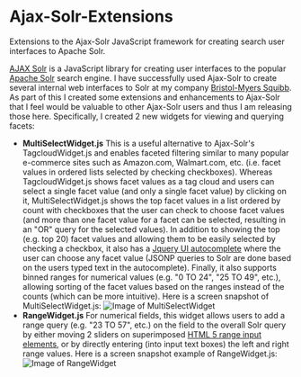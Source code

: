 # Ajax-Solr-Extensions
Extensions to the Ajax-Solr JavaScript framework for creating search user interfaces to Apache Solr.

[AJAX Solr](https://github.com/evolvingweb/ajax-solr) is a JavaScript library for creating user interfaces to the popular [Apache Solr](http://lucene.apache.org/solr/) search engine. I have successfully used Ajax-Solr to create several internal web interfaces to Solr at my company [Bristol-Myers Squibb](http://www.bms.com). As part of this I created some extensions and enhancements to Ajax-Solr that I feel would be valuable to other Ajax-Solr users and thus I am releasing those here. Specifically, I created 2 new widgets for viewing and querying facets:

* **MultiSelectWidget.js** This is a useful alternative to Ajax-Solr's TagcloudWidget.js and enables faceted filtering similar to many popular e-commerce sites such as Amazon.com, Walmart.com, etc. (i.e. facet values in ordered lists selected by checking checkboxes). Whereas TagcloudWidget.js shows facet values as a tag cloud and users can select a single facet value (and only a single facet value) by clicking on it, MultiSelectWidget.js shows the top facet values in a list ordered by count with checkboxes that the user can check to choose facet values (and more than one facet value for a facet can be selected, resulting in an "OR" query for the selected values). In addition to showing the top (e.g. top 20) facet values and allowing them to be easily selected by checking a checkbox, it also has a [Jquery UI autocomplete](https://jqueryui.com/autocomplete/) where the user can choose any facet value (JSONP queries to Solr are done based on the users typed text in the autocomplete). Finally, it also supports binned ranges for numerical values (e.g. "0 TO 24", "25 TO 49", etc.), allowing sorting of the facet values based on the ranges instead of the counts (which can be more intuitive). Here is a screen snapshot of MultiSelectWidget.js:
![Image of MultiSelectWidget](http://biogit.pri.bms.com/github-enterprise-assets/0000/0031/0000/0004/3626c418-beb2-11e5-92d9-c4ada4c0589c.png)
* **RangeWidget.js** For numerical fields, this widget allows users to add a range query (e.g. "23 TO 57", etc.) on the field to the overall Solr query by either moving 2 sliders on superimposed [HTML 5 range input elements](http://www.w3schools.com/jsref/dom_obj_range.asp), or by directly entering (into input text boxes) the left and right range values. Here is a screen snapshot example of RangeWidget.js: ![Image of RangeWidget](http://biogit.pri.bms.com/github-enterprise-assets/0000/0031/0000/0005/380ac4e6-beb2-11e5-9f17-0b85035b7d98.png)
